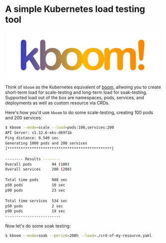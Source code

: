 # A simple Kubernetes load testing tool

![kboom logo](img/kboom-logo.png)

Think of `kboom` as the Kubernetes equivalent of [boom](https://github.com/tarekziade/boom), allwoing you to create short-term load for scale-testing and long-term load for soak-testing. Supported load out of the box are namespaces, pods, services, and deployments as well as custom resource via CRDs.

Here's how you'd use `kboom` to do some scale-testing, creating 100 pods and 200 services:

```bash
$ kboom --mode=scale --load=pods:100,services:200
API Server: v1.12.6-eks-d69f1b
Ping distance: 0.540 sec
Generating 1000 pods and 200 services 
[***********************************************]

-------- Results --------
Overall pods         94 (100)    
Overall services     200 (200)

Total time pods      988 sec
p50 pods             10 sec
p90 pods             23 sec

Total time services  534 sec
p50 pods             2 sec
p90 pods             19 sec
-------------------------
```

Now let's do some soak testing:

```bash
$ kboom --mode=soak --period=200h --load=./crd-of-my-resource.yaml
```
